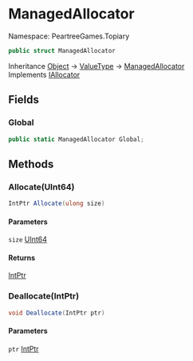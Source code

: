 # ManagedAllocator

Namespace: PeartreeGames.Topiary

```csharp
public struct ManagedAllocator
```

Inheritance [Object](https://docs.microsoft.com/en-us/dotnet/api/system.object) → [ValueType](https://docs.microsoft.com/en-us/dotnet/api/system.valuetype) → [ManagedAllocator](./peartreegames.topiary.managedallocator.md)  
Implements [IAllocator](./peartreegames.topiary.iallocator.md)

## Fields

### **Global**

```csharp
public static ManagedAllocator Global;
```

## Methods

### **Allocate(UInt64)**

```csharp
IntPtr Allocate(ulong size)
```

#### Parameters

`size` [UInt64](https://docs.microsoft.com/en-us/dotnet/api/system.uint64)  

#### Returns

[IntPtr](https://docs.microsoft.com/en-us/dotnet/api/system.intptr)  

### **Deallocate(IntPtr)**

```csharp
void Deallocate(IntPtr ptr)
```

#### Parameters

`ptr` [IntPtr](https://docs.microsoft.com/en-us/dotnet/api/system.intptr)  
